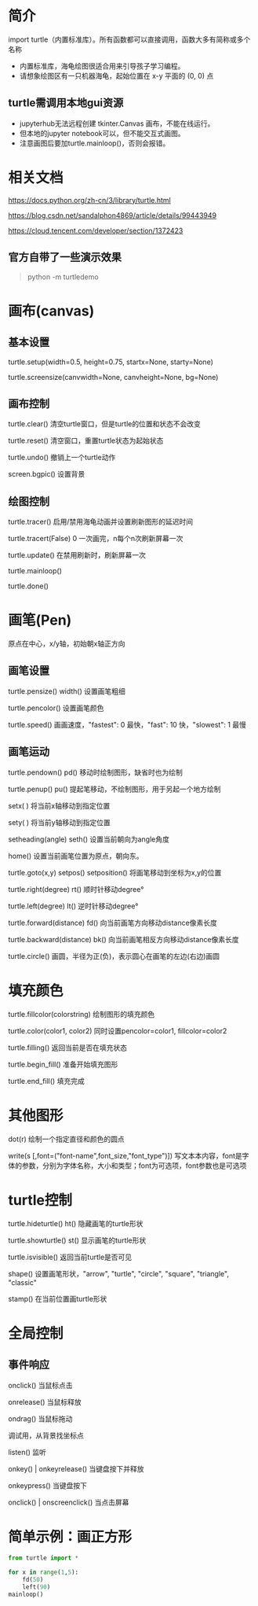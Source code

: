 # 简介

import turtle（内置标准库）。所有函数都可以直接调用，函数大多有简称或多个名称

* 内置标准库，海龟绘图很适合用来引导孩子学习编程。
* 请想象绘图区有一只机器海龟，起始位置在 x-y 平面的 (0, 0) 点

## turtle需调用本地gui资源
* jupyterhub无法远程创建 tkinter.Canvas 画布，不能在线运行。
* 但本地的jupyter notebook可以，但不能交互式画图。
* 注意画图后要加turtle.mainloop()，否则会报错。


# 相关文档

https://docs.python.org/zh-cn/3/library/turtle.html

https://blog.csdn.net/sandalphon4869/article/details/99443949

https://cloud.tencent.com/developer/section/1372423

## 官方自带了一些演示效果
> python -m turtledemo

# 画布(canvas)

## 基本设置
turtle.setup(width=0.5, height=0.75, startx=None, starty=None)

turtle.screensize(canvwidth=None, canvheight=None, bg=None)

## 画布控制
turtle.clear()   清空turtle窗口，但是turtle的位置和状态不会改变

turtle.reset()   清空窗口，重置turtle状态为起始状态

turtle.undo()    撤销上一个turtle动作

screen.bgpic()   设置背景

## 绘图控制
turtle.tracer()       启用/禁用海龟动画并设置刷新图形的延迟时间

turtle.tracert(False)   0 一次画完，n每个n次刷新屏幕一次

turtle.update()       在禁用刷新时，刷新屏幕一次

turtle.mainloop()

turtle.done()

# 画笔(Pen)
原点在中心，x/y轴，初始朝x轴正方向

## 画笔设置
turtle.pensize()     width()     设置画笔粗细

turtle.pencolor()              设置画笔颜色

turtle.speed()                画画速度，"fastest": 0 最快，"fast": 10 快，"slowest": 1 最慢

## 画笔运动
turtle.pendown()     pd()       移动时绘制图形，缺省时也为绘制

turtle.penup()       pu()      提起笔移动，不绘制图形，用于另起一个地方绘制

setx( )                    将当前x轴移动到指定位置

sety( )                    将当前y轴移动到指定位置

setheading(angle)     seth()   设置当前朝向为angle角度

home()                    设置当前画笔位置为原点，朝向东。

turtle.goto(x,y)   setpos() setposition()     将画笔移动到坐标为x,y的位置

turtle.right(degree)      rt()    顺时针移动degree°

turtle.left(degree)      lt()     逆时针移动degree°

turtle.forward(distance)    fd()    向当前画笔方向移动distance像素长度

turtle.backward(distance)   bk()    向当前画笔相反方向移动distance像素长度

turtle.circle()                画圆，半径为正(负)，表示圆心在画笔的左边(右边)画圆


# 填充颜色

turtle.fillcolor(colorstring)   绘制图形的填充颜色

turtle.color(color1, color2)    同时设置pencolor=color1, fillcolor=color2

turtle.filling()         返回当前是否在填充状态

turtle.begin_fill()     准备开始填充图形

turtle.end_fill()       填充完成

# 其他图形

dot(r) 绘制一个指定直径和颜色的圆点

write(s [,font=("font-name",font_size,"font_type")]) 写文本本内容，font是字体的参数，分别为字体名称，大小和类型；font为可选项，font参数也是可选项

# turtle控制
turtle.hideturtle()   ht()  隐藏画笔的turtle形状

turtle.showturtle()   st() 显示画笔的turtle形状

turtle.isvisible()   返回当前turtle是否可见

shape()   设置画笔形状，"arrow", "turtle", "circle", "square", "triangle", "classic"

stamp()   在当前位置画turtle形状


# 全局控制

## 事件响应

onclick() 当鼠标点击

onrelease() 当鼠标释放

ondrag() 当鼠标拖动

调试用，从背景找坐标点

listen() 监听

onkey() | onkeyrelease() 当键盘按下并释放

onkeypress() 当键盘按下

onclick() | onscreenclick() 当点击屏幕


# 简单示例：画正方形


```python
from turtle import *

for x in range(1,5):
	fd(50)
	left(90)
mainloop()
```
